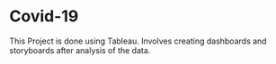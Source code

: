 # Covid-19
This Project is done using Tableau. Involves creating dashboards and storyboards after analysis of the data. 
